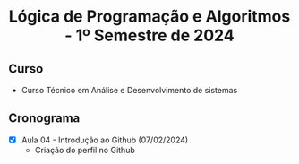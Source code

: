 <h1 align="center">
  Lógica de Programação e Algoritmos - 1º Semestre de 2024
</h1>

## Curso
- Curso Técnico em Análise e Desenvolvimento de sistemas

## Cronograma
- [x] Aula 04 - Introdução ao Github (07/02/2024)
   - Criação do perfil no Github
